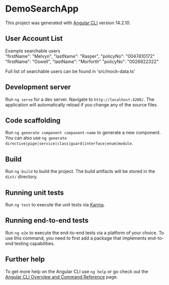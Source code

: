 # DemoSearchApp

This project was generated with [Angular CLI](https://github.com/angular/angular-cli) version 14.2.10.

## User Account List

Example searchable users  
"firstName": "Melvyn", "lastName": "Rasper", "policyNo": "0047410172"  
"firstName": "Oswell", "lastName": "Morforth" "policyNo": "0026922322"  

Full list of searchable users can be found in 'src/mock-data.ts'

## Development server

Run `ng serve` for a dev server. Navigate to `http://localhost:4200/`. The application will automatically reload if you change any of the source files.

## Code scaffolding

Run `ng generate component component-name` to generate a new component. You can also use `ng generate directive|pipe|service|class|guard|interface|enum|module`.

## Build

Run `ng build` to build the project. The build artifacts will be stored in the `dist/` directory.

## Running unit tests

Run `ng test` to execute the unit tests via [Karma](https://karma-runner.github.io).

## Running end-to-end tests

Run `ng e2e` to execute the end-to-end tests via a platform of your choice. To use this command, you need to first add a package that implements end-to-end testing capabilities.

## Further help

To get more help on the Angular CLI use `ng help` or go check out the [Angular CLI Overview and Command Reference](https://angular.io/cli) page.
